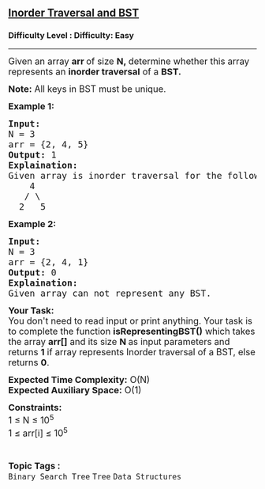 <h2><a href="https://www.geeksforgeeks.org/problems/inorder-traversal-and-bst5855/1?page=4&category=Tree&sortBy=submissions">Inorder Traversal and BST</a></h2><h3>Difficulty Level : Difficulty: Easy</h3><hr><div class="problems_problem_content__Xm_eO"><p><span style="font-size: 18px;">Given an array <strong>arr&nbsp;</strong>of size <strong>N,&nbsp;</strong>determine whether this array represents an <strong>inorder traversal</strong> of a <strong>BST.&nbsp;</strong></span></p>
<p><span style="font-size: 18px;"><strong>Note:</strong>&nbsp;All keys in BST must be unique.</span></p>
<p><span style="font-size: 18px;"><strong>Example 1:</strong></span></p>
<pre><span style="font-size: 18px;"><strong>Input:</strong>
N = 3
arr = {2, 4, 5}
<strong>Output:</strong> 1
<strong>Explaination:</strong> <br>Given array is inorder traversal for the following tree:<br>    4<br>   / \<br>  2   5</span></pre>
<p><span style="font-size: 18px;"><strong>Example 2:</strong></span></p>
<pre><span style="font-size: 18px;"><strong>Input:</strong>
N = 3
arr = {2, 4, 1}
<strong>Output:</strong> 0
<strong>Explaination:</strong> <br>Given array can not represent any BST.</span></pre>
<p><span style="font-size: 18px;"><strong>Your Task:</strong><br>You don't need to read input or print anything. Your task is to complete the function&nbsp;<strong>isRepresentingBST()</strong>&nbsp;which takes the array <strong>arr[]</strong> and its size <strong>N&nbsp;</strong>as input parameters&nbsp;and returns&nbsp;<strong>1</strong> if array represents Inorder traversal of a BST, else returns <strong>0</strong>. </span></p>
<p><span style="font-size: 18px;"><strong>Expected Time Complexity:</strong> O(N)<br><strong>Expected Auxiliary Space:</strong> O(1)</span></p>
<p><span style="font-size: 18px;"><strong>Constraints:</strong><br>1 ≤ N ≤ 10<sup>5</sup><br>1 ≤ arr[i]&nbsp;≤ 10<sup>5</sup></span></p></div><br><p><span style=font-size:18px><strong>Topic Tags : </strong><br><code>Binary Search Tree</code>&nbsp;<code>Tree</code>&nbsp;<code>Data Structures</code>&nbsp;